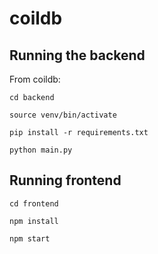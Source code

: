# coildb

## Running the backend

From coildb:

`cd backend`

`source venv/bin/activate`

`pip install -r requirements.txt`

`python main.py`

## Running frontend

`cd frontend`

`npm install`

`npm start`